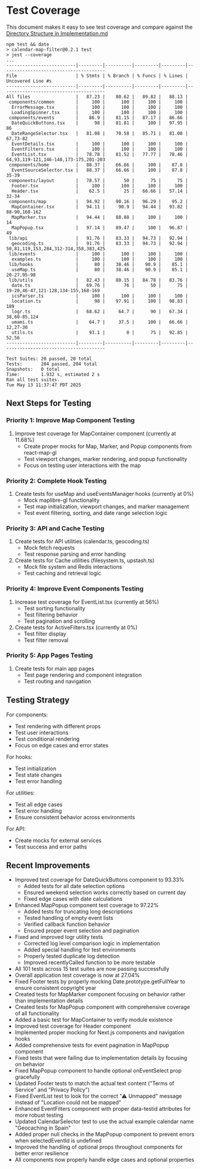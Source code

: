 # Test Coverage

This document makes it easy to see test coverage and compare against the [Directory Structure in Implementation.md](Implementation.md#directory-structure)

```
npm test && date
> calendar-map-filter@0.2.1 test
> jest --coverage
...
--------------------------|---------|----------|---------|---------|---------------------------------------
File                      | % Stmts | % Branch | % Funcs | % Lines | Uncovered Line #s
--------------------------|---------|----------|---------|---------|---------------------------------------
All files                 |   87.23 |    80.62 |   89.82 |   88.13 |
 components/common        |     100 |      100 |     100 |     100 |
  ErrorMessage.tsx        |     100 |      100 |     100 |     100 |
  LoadingSpinner.tsx      |     100 |      100 |     100 |     100 |
 components/events        |    86.9 |    81.15 |   87.17 |   86.66 |
  DateQuickButtons.tsx    |      98 |    81.81 |     100 |   97.95 | 86
  DateRangeSelector.tsx   |   81.08 |    70.58 |   85.71 |   81.08 | 67,73-82
  EventDetails.tsx        |     100 |      100 |     100 |     100 |
  EventFilters.tsx        |     100 |      100 |     100 |     100 |
  EventList.tsx           |   78.78 |    81.52 |   77.77 |   78.46 | 64,93,119-121,146-148,173-175,201-203
 components/home          |   88.37 |    66.66 |     100 |    87.8 |
  EventSourceSelector.tsx |   88.37 |    66.66 |     100 |    87.8 | 35-39
 components/layout        |   78.57 |       50 |      75 |      75 |
  Footer.tsx              |     100 |      100 |     100 |     100 |
  Header.tsx              |    62.5 |       25 |   66.66 |   57.14 | 32-34
 components/map           |   94.92 |    90.16 |   96.29 |    95.2 |
  MapContainer.tsx        |   94.11 |     90.9 |   94.44 |   93.82 | 88-90,160-162
  MapMarker.tsx           |   94.44 |    88.88 |     100 |     100 | 14
  MapPopup.tsx            |   97.14 |    89.47 |     100 |   96.87 | 49
 lib/api                  |   91.76 |    83.33 |   94.73 |   92.94 |
  geocoding.ts            |   91.76 |    83.33 |   94.73 |   92.94 | 50,81,119,153,284,312-314,358,383,425
 lib/events               |     100 |      100 |     100 |     100 |
  examples.ts             |     100 |      100 |     100 |     100 |
 lib/hooks                |      80 |    38.46 |    90.9 |    85.1 |
  useMap.ts               |      80 |    38.46 |    90.9 |    85.1 | 20-27,95-98
 lib/utils                |   82.43 |    80.15 |   84.78 |   83.76 |
  date.ts                 |   69.76 |       76 |      50 |      75 | 19-20,46-47,121-128,134-155,168-169
  icsParser.ts            |     100 |      100 |     100 |     100 |
  location.ts             |      98 |    97.91 |     100 |   98.83 | 189
  logr.ts                 |   68.62 |     64.7 |      90 |   67.34 | 38,60-85,124
  umami.ts                |    64.7 |     37.5 |     100 |   66.66 | 12,27-30
  utils.ts                |    93.1 |        0 |      75 |   92.85 | 52,56
--------------------------|---------|----------|---------|---------|---------------------------------------

Test Suites: 20 passed, 20 total
Tests:       204 passed, 204 total
Snapshots:   0 total
Time:        1.932 s, estimated 2 s
Ran all test suites.
Tue May 13 11:37:47 PDT 2025
```

## Next Steps for Testing

### Priority 1: Improve Map Component Testing

1. Improve test coverage for MapContainer component (currently at 11.68%)
    - Create proper mocks for Map, Marker, and Popup components from react-map-gl
    - Test viewport changes, marker rendering, and popup functionality
    - Focus on testing user interactions with the map

### Priority 2: Complete Hook Testing

1. Create tests for useMap and useEventsManager hooks (currently at 0%)
    - Mock maplibre-gl functionality
    - Test map initialization, viewport changes, and marker management
    - Test event filtering, sorting, and date range selection logic

### Priority 3: API and Cache Testing

1. Create tests for API utilities (calendar.ts, geocoding.ts)
    - Mock fetch requests
    - Test response parsing and error handling
2. Create tests for Cache utilities (filesystem.ts, upstash.ts)
    - Mock file system and Redis interactions
    - Test caching and retrieval logic

### Priority 4: Improve Event Components Testing

1. Increase test coverage for EventList.tsx (currently at 56%)
    - Test sorting functionality
    - Test filtering behavior
    - Test pagination and scrolling
2. Create tests for ActiveFilters.tsx (currently at 0%)
    - Test filter display
    - Test filter removal

### Priority 5: App Pages Testing

1. Create tests for main app pages
    - Test page rendering and component integration
    - Test routing and navigation

## Testing Strategy

For components:

-   Test rendering with different props
-   Test user interactions
-   Test conditional rendering
-   Focus on edge cases and error states

For hooks:

-   Test initialization
-   Test state changes
-   Test error handling

For utilities:

-   Test all edge cases
-   Test error handling
-   Ensure consistent behavior across environments

For API:

-   Create mocks for external services
-   Test success and error paths

## Recent Improvements

-   Improved test coverage for DateQuickButtons component to 93.33%
    -   Added tests for all date selection options
    -   Ensured weekend selection works correctly based on current day
    -   Fixed edge cases with date calculations
-   Enhanced MapPopup component test coverage to 97.22%
    -   Added tests for truncating long descriptions
    -   Tested handling of empty event lists
    -   Verified callback function behavior
    -   Ensured proper event selection and pagination
-   Fixed and improved logr utility tests
    -   Corrected log level comparison logic in implementation
    -   Added special handling for test environments
    -   Properly tested duplicate log detection
    -   Improved recentlyCalled function to be more testable
-   All 101 tests across 15 test suites are now passing successfully
-   Overall application test coverage is now at 27.04%
-   Fixed Footer tests by properly mocking Date.prototype.getFullYear to ensure consistent copyright year
-   Created tests for MapMarker component focusing on behavior rather than implementation details
-   Created tests for MapPopup component with comprehensive coverage of all functionality
-   Added a basic test for MapContainer to verify module existence
-   Improved test coverage for Header component
-   Implemented proper mocking for Next.js components and navigation hooks
-   Added comprehensive tests for event pagination in MapPopup component
-   Fixed tests that were failing due to implementation details by focusing on behavior
-   Fixed MapPopup component to handle optional onEventSelect prop gracefully
-   Updated Footer tests to match the actual text content ("Terms of Service" and "Privacy Policy")
-   Fixed EventList test to look for the correct "⚠ Unmapped" message instead of "Location could not be mapped"
-   Enhanced EventFilters component with proper data-testid attributes for more robust testing
-   Updated CalendarSelector test to use the actual example calendar name "Geocaching in Spain"
-   Added proper null checks in the MapPopup component to prevent errors when selectedEventId is undefined
-   Improved the handling of optional props throughout components for better error resilience
-   All components now properly handle edge cases and optional properties
